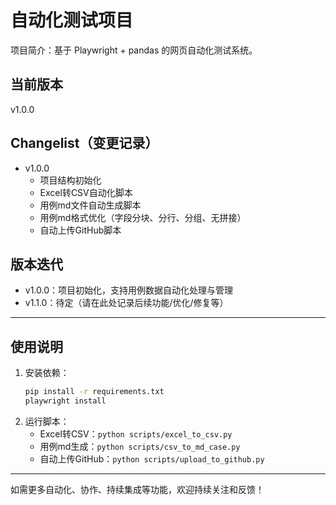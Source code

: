 # 自动化测试项目

项目简介：基于 Playwright + pandas 的网页自动化测试系统。

## 当前版本

v1.0.0

## Changelist（变更记录）

- v1.0.0
  - 项目结构初始化
  - Excel转CSV自动化脚本
  - 用例md文件自动生成脚本
  - 用例md格式优化（字段分块、分行、分组、无拼接）
  - 自动上传GitHub脚本

## 版本迭代

- v1.0.0：项目初始化，支持用例数据自动化处理与管理
- v1.1.0：待定（请在此处记录后续功能/优化/修复等）

---

## 使用说明

1. 安装依赖：
   ```bash
   pip install -r requirements.txt
   playwright install
   ```
2. 运行脚本：
   - Excel转CSV：`python scripts/excel_to_csv.py`
   - 用例md生成：`python scripts/csv_to_md_case.py`
   - 自动上传GitHub：`python scripts/upload_to_github.py`

---

如需更多自动化、协作、持续集成等功能，欢迎持续关注和反馈！
